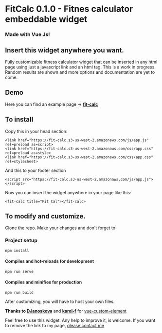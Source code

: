 # FitCalc 0.1.0 -  Fitnes calculator embeddable widget
### Made with Vue Js!

## Insert this widget anywhere you want.
Fully customizable fitness calculator widget that can be inserted in any html page using just a javascript link and an html tag. This is a work in progress. Random results are shown and more options and documentation are yet to come.

## Demo
Here you can find an example page -> **[fit-calc](https://fit-calc.s3-us-west-2.amazonaws.com/index.html)**

## To install
Copy this in your head section:
```
<link href="https://fit-calc.s3-us-west-2.amazonaws.com/js/app.js" rel=preload as=script>    
<link href="https://fit-calc.s3-us-west-2.amazonaws.com/css/app.css" rel=preload as=style>
<link href="https://fit-calc.s3-us-west-2.amazonaws.com/css/app.css" rel=stylesheet> 
```
And this to your footer section
```
<script src="https://fit-calc.s3-us-west-2.amazonaws.com/js/app.js"></script>
```
Now you can insert the widget anywhere in your page like this:
```
<fit-calc title="Fit Cal"></fit-calc>
```

## To modify and customize.
Clone the repo. Make your changes and don't forget to 
### Project setup
```
npm install
```

#### Compiles and hot-reloads for development
```
npm run serve
```

#### Compiles and minifies for production
```
npm run build
```
After customizing, you will have to host your own files.

**Thanks to [DJanoskova](https://github.com/DJanoskova)** and **[karol-f](https://github.com/karol-f)** for [vue-custom-element](https://github.com/karol-f/vue-custom-element)

Feel free to use this widget. Any help to improve it, is welcome. If you want to remove the link to my page, [please contact me](https://angelformica.com) 
